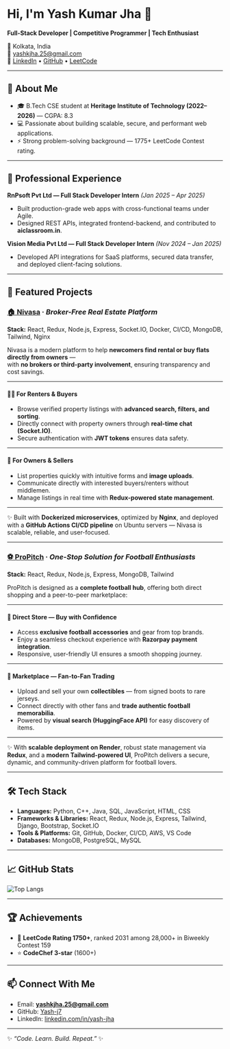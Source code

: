 # Hi, I'm Yash Kumar Jha 👋
**Full-Stack Developer | Competitive Programmer | Tech Enthusiast**

📍 Kolkata, India  
📧 yashkjha.25@gmail.com  
🔗 [LinkedIn](https://linkedin.com/in/yash-jha) • [GitHub](https://github.com/Yash-j7) • [LeetCode](https://leetcode.com/u/Yash___7/)


---

## 🚀 About Me
- 🎓 B.Tech CSE student at **Heritage Institute of Technology (2022–2026)** — CGPA: 8.3  
- 💻 Passionate about building scalable, secure, and performant web applications.  
- ⚡ Strong problem-solving background — 1775+ LeetCode Contest rating.  

---

## 💼 Professional Experience
**RnPsoft Pvt Ltd — Full Stack Developer Intern** _(Jan 2025 – Apr 2025)_  
- Built production-grade web apps with cross-functional teams under Agile.  
- Designed REST APIs, integrated frontend-backend, and contributed to **aiclassroom.in**.  

**Vision Media Pvt Ltd — Full Stack Developer Intern** _(Nov 2024 – Jan 2025)_  
- Developed API integrations for SaaS platforms, secured data transfer, and deployed client-facing solutions.  

---

## 🌟 Featured Projects
### [🏠 Nivasa](https://github.com/Yash-j7/nivasa) · *Broker-Free Real Estate Platform*
**Stack:** React, Redux, Node.js, Express, Socket.IO, Docker, CI/CD, MongoDB, Tailwind, Nginx  

Nivasa is a modern platform to help **newcomers find rental or buy flats directly from owners** —  
with **no brokers or third-party involvement**, ensuring transparency and cost savings.  

---

#### 👨‍💼 For Renters & Buyers
- Browse verified property listings with **advanced search, filters, and sorting**.  
- Directly connect with property owners through **real-time chat (Socket.IO)**.  
- Secure authentication with **JWT tokens** ensures data safety.  

---

#### 🏡 For Owners & Sellers
- List properties quickly with intuitive forms and **image uploads**.  
- Communicate directly with interested buyers/renters without middlemen.  
- Manage listings in real time with **Redux-powered state management**.  

---

✨ Built with **Dockerized microservices**, optimized by **Nginx**, and deployed with a **GitHub Actions CI/CD pipeline** on Ubuntu servers — Nivasa is scalable, reliable, and user-focused.  


---

### [⚽ ProPitch](https://github.com/Yash-j7/propitch) · *One-Stop Solution for Football Enthusiasts*
**Stack:** React, Redux, Node.js, Express, MongoDB, Tailwind  

ProPitch is designed as a **complete football hub**, offering both direct shopping and a peer-to-peer marketplace:  

---

#### 🛒 Direct Store — Buy with Confidence
- Access **exclusive football accessories** and gear from top brands.  
- Enjoy a seamless checkout experience with **Razorpay payment integration**.  
- Responsive, user-friendly UI ensures a smooth shopping journey.  

---

#### 🔄 Marketplace — Fan-to-Fan Trading
- Upload and sell your own **collectibles** — from signed boots to rare jerseys.  
- Connect directly with other fans and **trade authentic football memorabilia**.  
- Powered by **visual search (HuggingFace API)** for easy discovery of items.  

---

✨ With **scalable deployment on Render**, robust state management via **Redux**, and a **modern Tailwind-powered UI**, ProPitch delivers a secure, dynamic, and community-driven platform for football lovers.  


---

## 🛠️ Tech Stack
- **Languages:** Python, C++, Java, SQL, JavaScript, HTML, CSS  
- **Frameworks & Libraries:** React, Redux, Node.js, Express, Tailwind, Django, Bootstrap, Socket.IO  
- **Tools & Platforms:** Git, GitHub, Docker, CI/CD, AWS, VS Code  
- **Databases:** MongoDB, PostgreSQL, MySQL  

---

## 📈 GitHub Stats
![Top Langs](https://github-readme-stats.vercel.app/api/top-langs/?username=Yash-j7&layout=compact)  

---

## 🏆 Achievements
- 🧩 **LeetCode Rating 1750+**, ranked 2031 among 28,000+ in Biweekly Contest 159  
- ⭐ **CodeChef 3-star** (1600+)  

---

## 📫 Connect With Me
- Email: **yashkjha.25@gmail.com**  
- GitHub: [Yash-j7](https://github.com/Yash-j7)  
- LinkedIn: [linkedin.com/in/yash-jha](https://linkedin.com/in/yash-jha)

---
✨ _“Code. Learn. Build. Repeat.”_ ✨
